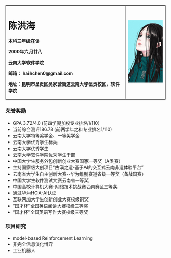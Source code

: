 <table border="1">
  <tr>
    <td width="75%">
      <h1>陈洪海</h1>
      <p><b>本科三年级在读</b></p>
      <p><b>2000年六月廿八</b></p>
      <p><b>云南大学软件学院</b></p>
      <p><b>邮箱： haihchen0@gmail.com</b></p>
      <p><b>地址：昆明市呈贡区吴家营街道云南大学呈贡校区，软件学院</b></p>
    </td>
    <td width="25%">
      <img src="https://github.com/Codetroubler/haihchen0.github.com/blob/master/%E5%AE%9D%E5%84%BF%E5%A7%90.jpg" width="100%">    
    </td>
  </tr>
</table>

### 荣誉奖励
- GPA 3.72/4.0 (前四学期加权专业排名1/110）
- 当前综合测评186.78 (前两学年之和专业排名1/110)
- 云南大学特等奖学金、一等奖学金
- 云南大学优秀学生标兵
- 云南大学优秀学生
- 云南大学软件学院优秀学生干部
- 中国大学生服务外包创新创业大赛国家一等奖（A类赛）
- 主持国家级大创项目“古滇之遗-基于AI的交互式云南非遗体验平台”
- 云南省大学生自主创新大赛--华为鲲鹏赛道省级一等奖（备战国赛）
- 中国大学生软件测试大赛云南省一等奖
- 中国高校计算机大赛-网络技术挑战赛西南赛区三等奖
- 通过华为HCIA-AI认证
- 互联网加大学生创新创业大赛校级铜奖
- “国才杯”全国英语阅读大赛校级三等奖
- “国才杯”全国英语写作大赛校级三等奖

### 项目研究
- model-based Reinforcement Learning
- 非完全信息演化博弈
- 工业机器人
